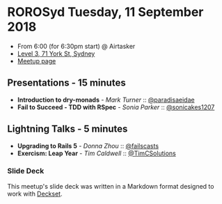 # ROROSyd Tuesday, 11 September 2018

- From 6:00 (for 6:30pm start) @ Airtasker 
- [Level 3, 71 York St, Sydney](https://goo.gl/maps/dADqL1QY5Hp)
- [Meetup page](https://www.meetup.com/Ruby-On-Rails-Oceania-Sydney/events/rxmjspyxmbpb/)

## Presentations - 15 minutes

- **Introduction to dry-monads** - _Mark Turner_ :: [@paradisaeidae](https://twitter.com/paradisaeidae)
- **Fail to Succeed - TDD with RSpec** - _Sonia Parker_ :: [@sonicakes1207](https://twitter.com/sonicakes1207)

## Lightning Talks - 5 minutes

- **Upgrading to Rails 5** - _Donna Zhou_ :: [@failscasts](https://twitter.com/failscasts)
- **Exercism: Leap Year** - _Tim Caldwell_ :: [@TimCSolutions](https://twitter.com/TimCSolutions)

### Slide Deck

This meetup's slide deck was written in a Markdown format designed to work with
[Deckset](https://www.decksetapp.com/).
